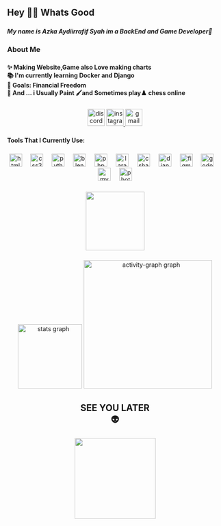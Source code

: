 <h2 align="left">Hey 👋🏻 Whats Good</h2>

###

<h5 align="left">My name is Azka Aydiirrafif Syah im a BackEnd and Game Developer🎨</h5>

###

<h3 align="left">About Me</h3>

###

<h4 align="left">✨ Making Website,Game also Love making charts<br>📚 I'm currently learning Docker and Django<br>🎯 Goals: Financial Freedom<br>🎈 And ... i Usually Paint 🖌and Sometimes play♟ chess online</h4>

###

<div align="center">
  <img src="https://img.shields.io/static/v1?message=Discord&logo=discord&label=&color=7289DA&logoColor=white&labelColor=&style=for-the-badge" height="40" alt="discord logo"  />
  <a href="https://www.instagram.com/azkarafif42/" target="_blank">
    <img src="https://img.shields.io/static/v1?message=Instagram&logo=instagram&label=&color=E4405F&logoColor=white&labelColor=&style=for-the-badge" height="40" alt="instagram logo"  />
  </a>
  <a href="azkarafif502@gmail.com" target="_blank">
    <img src="https://img.shields.io/static/v1?message=Gmail&logo=gmail&label=&color=D14836&logoColor=white&labelColor=&style=for-the-badge" height="40" alt="gmail logo"  />
  </a>
</div>

###

<h4 align="left">Tools That I Currently Use:</h4>

###

<div align="center">
  <img src="https://cdn.jsdelivr.net/gh/devicons/devicon/icons/html5/html5-original.svg" height="30" alt="html5 logo"  />
  <img width="12" />
  <img src="https://cdn.jsdelivr.net/gh/devicons/devicon/icons/css3/css3-original.svg" height="30" alt="css3 logo"  />
  <img width="12" />
  <img src="https://cdn.jsdelivr.net/gh/devicons/devicon/icons/python/python-original.svg" height="30" alt="python logo"  />
  <img width="12" />
  <img src="https://cdn.jsdelivr.net/gh/devicons/devicon/icons/blender/blender-original.svg" height="30" alt="blender logo"  />
  <img width="12" />
  <img src="https://cdn.jsdelivr.net/gh/devicons/devicon/icons/php/php-original.svg" height="30" alt="php logo"  />
  <img width="12" />
  <img src="https://cdn.jsdelivr.net/gh/devicons/devicon/icons/laravel/laravel-original.svg" height="30" alt="laravel logo"  />
  <img width="12" />
  <img src="https://cdn.jsdelivr.net/gh/devicons/devicon/icons/csharp/csharp-original.svg" height="30" alt="csharp logo"  />
  <img width="12" />
  <img src="https://cdn.jsdelivr.net/gh/devicons/devicon/icons/django/django-plain.svg" height="30" alt="django logo"  />
  <img width="12" />
  <img src="https://cdn.jsdelivr.net/gh/devicons/devicon/icons/figma/figma-original.svg" height="30" alt="figma logo"  />
  <img width="12" />
  <img src="https://cdn.jsdelivr.net/gh/devicons/devicon/icons/godot/godot-original.svg" height="30" alt="godot logo"  />
  <img width="12" />
  <img src="https://cdn.jsdelivr.net/gh/devicons/devicon/icons/mysql/mysql-original.svg" height="30" alt="mysql logo"  />
  <img width="12" />
  <img src="https://cdn.jsdelivr.net/gh/devicons/devicon/icons/photoshop/photoshop-plain.svg" height="30" alt="photoshop logo"  />
</div>

###

<div align="center">
  <img height="137" src="https://media0.giphy.com/media/v1.Y2lkPTc5MGI3NjExZmJwY2R6dzc4YTE2amh4d216bmdpcDc2dGo5ZXpsNGkyeTQzbmwzdiZlcD12MV9pbnRlcm5hbF9naWZfYnlfaWQmY3Q9Zw/UsVX1QDSLlCjw8PpJS/giphy.gif"  />
</div>

###

<div align="center">
  <img src="https://github-readme-stats.vercel.app/api?username=AzkaNonchallant&hide_title=false&hide_rank=false&show_icons=true&include_all_commits=true&count_private=true&disable_animations=false&theme=dracula&locale=en&hide_border=false&order=1" height="150" alt="stats graph"  />
  <img src="https://github-readme-activity-graph.vercel.app/graph?username=AzkaNonchallant&radius=16&theme=react&area=true&order=5" height="300" alt="activity-graph graph"  />
</div>

###

<h2 align="center">SEE YOU LATER<br>👽</h2>

###

<div align="center">
  <img height="189" src="https://media3.giphy.com/media/v1.Y2lkPTc5MGI3NjExMnl2YXIyM29hNWF4a204bG9tZnljdTNsdXI1d3hpNmZlMnJwdjRvMyZlcD12MV9pbnRlcm5hbF9naWZfYnlfaWQmY3Q9Zw/DdXeghz17NWAMVa00H/giphy.gif"  />
</div>

###
